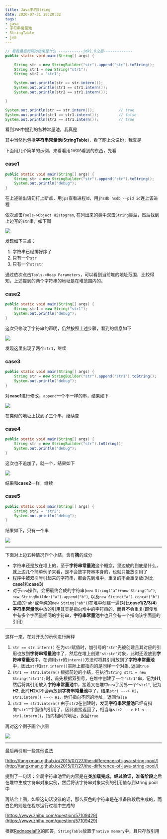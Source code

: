 ```yaml
---
title: Java中的String
date: 2020-07-31 19:20:32
tags:
- java
- 字符串常量池
- StringTable
- jvm
---
```


```java
// 看看最后判断的结果是什么 -----------jdk1.8之后-------------
public static void main(String[] args) {

    String str = new StringBuilder("str").append("str").toString();
    String str1 = new String("str1");
    String str2 = "str1";

    System.out.println(str == str.intern());
    System.out.println(str1 == str1.intern());
    System.out.println(str2 == str1.intern());

}
```

<!--more-->

```java
System.out.println(str == str.intern());           // true
System.out.println(str1 == str1.intern());         // false
System.out.println(str2 == str1.intern());         // true
```

看到`JVM`中提到的各种常量池，我真是

其中当然也包括**字符串常量池**(**StringTable**)，看了网上众说纷，我真是

下面用几个简单的示例，来看看用`JHSDB`看到的东西，先看

### case1

```java
public static void main(String[] args) {
    String str = new StringBuilder("str").append("str").toString();
    System.out.println("debug");
}
```

在上述输出语句打上断点，用`jps`查看进程id，用`jhsdb hsdb --pid id`连上该进程

依次点击`Tools->Object Histogram`, 在列出来的类中双击`String`类型，然后找到上边写的`str`串，如下图

![](fig1.png)

发现如下三点：

1. 字符串已经排好序了
2. 只有一个`str`
3. 只有一个`strstr`

通过依次点击`Tools->Heap Parameters`，可以看到当前堆的地址范围，比较得知，上述提到的两个字符串的地址是在堆范围内的。

### case2

```java
public static void main(String[] args) {
    String str1 = new String("str1");
    System.out.println("debug");
}
```

这次只修改了字符串的声明，仍然按照上述步骤，看到的信息如下

![](fig2.png)

发现这里出现了两个`str1`，继续

### case3

```java
public static void main(String[] args) {
    String str = new StringBuilder("str").append("str1").toString();
    System.out.println("debug");
}
```

对**case1**进行修改，`append`一个不一样的串，结果如下

![](fig3.png)

在类似的地址上找到了三个串，继续变

### case4

```java
public static void main(String[] args) {
    String str = new StringBuilder("str").toString();
    System.out.println("debug");
}
```

这次也不追加了，就一个，结果如下

![](fig4.png)

结果和**case2**一样，继续

### case5

```java
public static void main(String[] args) {
    String str2 = "str2";
    System.out.println("debug");
}
```

结果如下，只有一个串

![](fig5.png)

-------

下面对上边五种情况作个小结，含有**猜**的成分

- 字符串还是放在堆上的，至于**字符串常量池**这个概念，里边放的到底是什么，就上边几个简单例子来看，是不会放字符串本身的，也就只能放引用了
- 程序中被双引号引起来的字符串，都会先到堆中，重复的不会重复放(对比**case1**和**case3**)
- 对于`new`操作，会把最终合成的字符串(`new String("a")+new String("b")`, `new StringBuilder("a").append("b")`, 以及`new String("a").concat("b")`生成的`"ab"`或单纯的`new String("ab")`)在堆中创建一遍(对比**case1/2/3/4**)
- **字符串常量池**中放的引用其实是指向堆中的字符串的，而且不会重复(即使堆中有多个字面量相同的字符串，**字符串常量池**中也只会有一个指向该字面量的引用)

---

这样一来，在对开头的示例进行解释

1. `str == str.intern()` 在为`str`赋值时，加引号的`"str"`先被创建且其对应的引用也放到**字符串常量池**中了，然后在堆上创建`"strstr"`对象，此时还没放到**字符串常量池**中，在调用`str`的`intern()`方法时将其引用放到了**字符串常量池**中，因此`str`和`str.intern()`实际上都指向的是同样一个对象, 返回`true`
2. `str1 == str1.intern()` 根据前边的小结，在执行`String str1 = new String("str1");`时，首先根据双引号，在堆中创建了一个`"str1"`串，记为**H1**, 然后将其引用放入**字符串常量池**中，接着又在堆中`new`了另外一个`"str1"`, 记为**H2**, 此时**H2**可不会再放到**字符串常量池**中了，结果`str1 ---> H2`，`str1.intern() ---> H1`，他们指向不同的地址，返回`false`
3. `str2 == str1.intern()` 由于`str2`在创建时，发现**字符串常量池**已经有指向`"str1"`字面值的引用了，因此直接返回了，相当与`str2 ---> H1 <--- str1.intern()`，指向相同的地址，返回`true`

再对这个例子画个小图

![](fig6.png)

-----

最后再引用一些其他说法

[http://tangxman.github.io/2015/07/27/the-difference-of-java-string-pool/](http://tangxman.github.io/2015/07/27/the-difference-of-java-string-pool/) 

提到了一句话：全局字符串池里的内容是在**类加载完成，经过验证，准备阶段**之后在堆中生成字符串对象实例，然后将该字符串对象实例的引用值存到string pool中

再结合上图，如果这句话没错的话，那么灰色的字符串是在准备阶段后生成的，而白色的则是在程序运行过程中生成的

[https://www.zhihu.com/question/57109429](https://www.zhihu.com/question/57109429)

根据[RednaxelaFX](https://www.zhihu.com/people/rednaxelafx)的回答，`StringTable`放置于`native memory`中，且只存放引用





